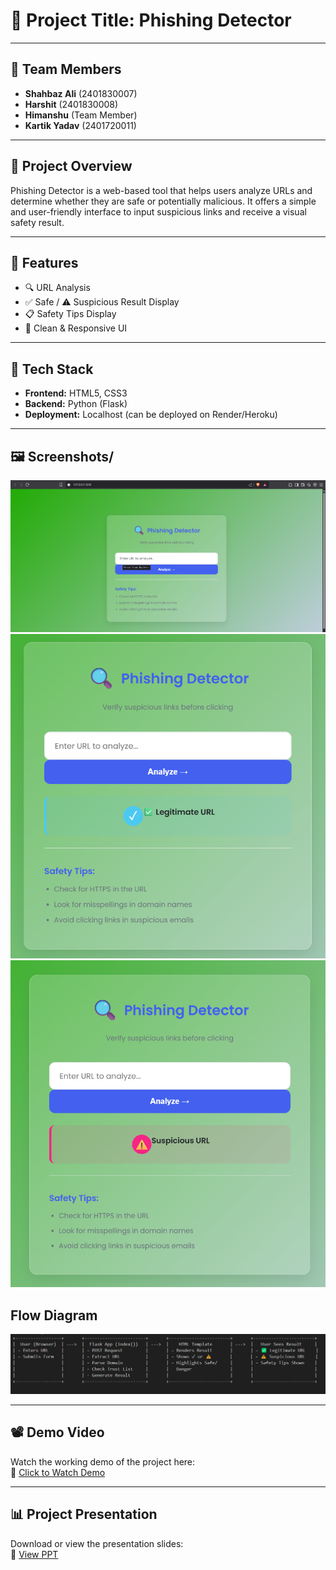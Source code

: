 # 🎯 Project Title: Phishing Detector

---

## 👥 Team Members
- **Shahbaz Ali** (2401830007)
- **Harshit** (2401830008)
- **Himanshu** (Team Member)
- **Kartik Yadav** (2401720011)

---

## 📝 Project Overview
Phishing Detector is a web-based tool that helps users analyze URLs and determine whether they are safe or potentially malicious. It offers a simple and user-friendly interface to input suspicious links and receive a visual safety result.

---

## 🚀 Features
- 🔍 URL Analysis
- ✅ Safe / ⚠️ Suspicious Result Display
- 📋 Safety Tips Display
- 🎨 Clean & Responsive UI

---

## 🧰 Tech Stack
- **Frontend:** HTML5, CSS3
- **Backend:** Python (Flask)
- **Deployment:** Localhost (can be deployed on Render/Heroku)

---

## 🖼 Screenshots/
![take1](screenshots/1.png)
![take2](screenshots/2.png)
![take3](screenshots/3.png)


## Flow Diagram
![DIAGRAM](screenshots/Flow_Diagram.png)


---

## 📽️ Demo Video

Watch the working demo of the project here:  
🔗 [Click to Watch Demo](https://youtu.be/gctmZV7Em1U?si=rK-cL0rOQGV2tdmV)

---

## 📊 Project Presentation

Download or view the presentation slides:  
🔗 [View PPT](https://1drv.ms/b/c/d76771bab2efba1b/Ec_y0eZzks9Lk5RWLOn0oa4BQmgR8CZZuy6Zj8Y0L96rBQ?e=1QbWXc)
